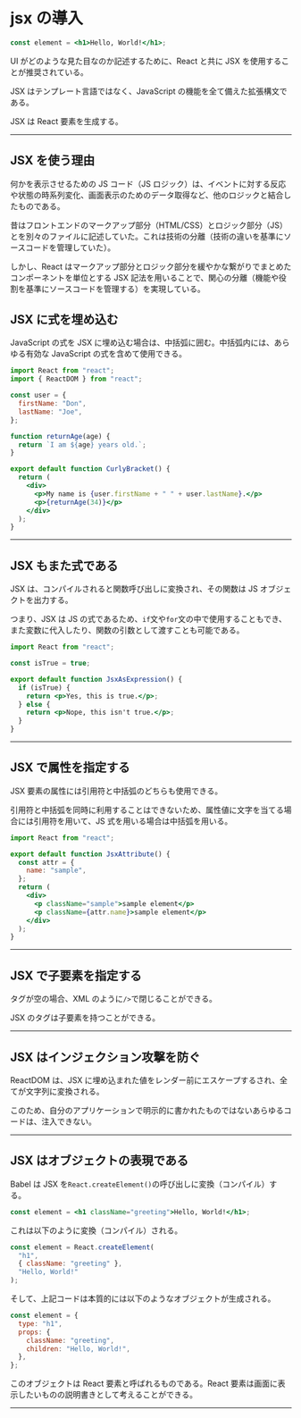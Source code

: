 # jsx の導入

```jsx
const element = <h1>Hello, World!</h1>;
```

UI がどのような見た目なのか記述するために、React と共に JSX を使用することが推奨されている。

JSX はテンプレート言語ではなく、JavaScript の機能を全て備えた拡張構文である。

JSX は React 要素を生成する。

---

## JSX を使う理由

何かを表示させるための JS コード（JS ロジック）は、イベントに対する反応や状態の時系列変化、画面表示のためのデータ取得など、他のロジックと結合したものである。

昔はフロントエンドのマークアップ部分（HTML/CSS）とロジック部分（JS）とを別々のファイルに記述していた。これは技術の分離（技術の違いを基準にソースコードを管理していた）。

しかし、React はマークアップ部分とロジック部分を緩やかな繋がりでまとめたコンポーネントを単位とする JSX 記法を用いることで、関心の分離（機能や役割を基準にソースコードを管理する）を実現している。

## JSX に式を埋め込む

JavaScript の式を JSX に埋め込む場合は、中括弧に囲む。中括弧内には、あらゆる有効な JavaScript の式を含めて使用できる。

```jsx
import React from "react";
import { ReactDOM } from "react";

const user = {
  firstName: "Don",
  lastName: "Joe",
};

function returnAge(age) {
  return `I am ${age} years old.`;
}

export default function CurlyBracket() {
  return (
    <div>
      <p>My name is {user.firstName + " " + user.lastName}.</p>
      <p>{returnAge(34)}</p>
    </div>
  );
}
```

---

## JSX もまた式である

JSX は、コンパイルされると関数呼び出しに変換され、その関数は JS オブジェクトを出力する。

つまり、JSX は JS の式であるため、`if`文や`for`文の中で使用することもでき、また変数に代入したり、関数の引数として渡すことも可能である。

```jsx
import React from "react";

const isTrue = true;

export default function JsxAsExpression() {
  if (isTrue) {
    return <p>Yes, this is true.</p>;
  } else {
    return <p>Nope, this isn't true.</p>;
  }
}
```

---

## JSX で属性を指定する

JSX 要素の属性には引用符と中括弧のどちらも使用できる。

引用符と中括弧を同時に利用することはできないため、属性値に文字を当てる場合には引用符を用いて、JS 式を用いる場合は中括弧を用いる。

```jsx
import React from "react";

export default function JsxAttribute() {
  const attr = {
    name: "sample",
  };
  return (
    <div>
      <p className="sample">sample element</p>
      <p className={attr.name}>sample element</p>
    </div>
  );
}
```

---

## JSX で子要素を指定する

タグが空の場合、XML のように`/>`で閉じることができる。

JSX のタグは子要素を持つことができる。

---

## JSX はインジェクション攻撃を防ぐ

ReactDOM は、JSX に埋め込まれた値をレンダー前にエスケープするされ、全てが文字列に変換される。

このため、自分のアプリケーションで明示的に書かれたものではないあらゆるコードは、注入できない。

---

## JSX はオブジェクトの表現である

Babel は JSX を`React.createElement()`の呼び出しに変換（コンパイル）する。

```jsx
const element = <h1 className="greeting">Hello, World!</h1>;
```

これは以下のように変換（コンパイル）される。

```jsx
const element = React.createElement(
  "h1",
  { className: "greeting" },
  "Hello, World!"
);
```

そして、上記コードは本質的には以下のようなオブジェクトが生成される。

```jsx
const element = {
  type: "h1",
  props: {
    className: "greeting",
    children: "Hello, World!",
  },
};
```

このオブジェクトは React 要素と呼ばれるものである。React 要素は画面に表示したいものの説明書きとして考えることができる。

---
